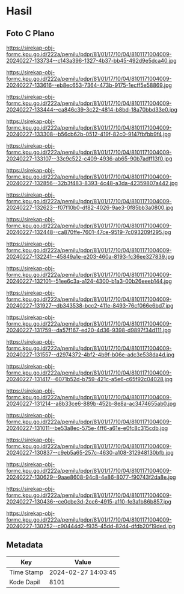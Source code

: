 # Hasil

## Foto C Plano

https://sirekap-obj-formc.kpu.go.id/222a/pemilu/pdpr/81/01/17/10/04/8101171004009-20240227-133734--c143a396-1327-4b37-bb45-492d9e5dca40.jpg

https://sirekap-obj-formc.kpu.go.id/222a/pemilu/pdpr/81/01/17/10/04/8101171004009-20240227-133616--eb8ec653-7364-473b-9175-1ecff5e58869.jpg

https://sirekap-obj-formc.kpu.go.id/222a/pemilu/pdpr/81/01/17/10/04/8101171004009-20240227-133444--ca846c39-3c22-4814-b8bd-18a70bbd33e0.jpg

https://sirekap-obj-formc.kpu.go.id/222a/pemilu/pdpr/81/01/17/10/04/8101171004009-20240227-133308--b56cb62b-0512-419f-82c0-9147fbfbb9f4.jpg

https://sirekap-obj-formc.kpu.go.id/222a/pemilu/pdpr/81/01/17/10/04/8101171004009-20240227-133107--33c9c522-c409-4936-ab65-90b7adff13f0.jpg

https://sirekap-obj-formc.kpu.go.id/222a/pemilu/pdpr/81/01/17/10/04/8101171004009-20240227-132856--32b3f483-8393-4c48-a3da-42359807a442.jpg

https://sirekap-obj-formc.kpu.go.id/222a/pemilu/pdpr/81/01/17/10/04/8101171004009-20240227-132623--f07f10b0-df82-4026-9ae3-0f85bb3a0800.jpg

https://sirekap-obj-formc.kpu.go.id/222a/pemilu/pdpr/81/01/17/10/04/8101171004009-20240227-132448--ca870ffe-7601-47ce-9519-7c093209f295.jpg

https://sirekap-obj-formc.kpu.go.id/222a/pemilu/pdpr/81/01/17/10/04/8101171004009-20240227-132241--45849a1e-e203-460a-8193-fc36ee327839.jpg

https://sirekap-obj-formc.kpu.go.id/222a/pemilu/pdpr/81/01/17/10/04/8101171004009-20240227-132101--51ee6c3a-a124-4300-b1a3-00b26eeeb144.jpg

https://sirekap-obj-formc.kpu.go.id/222a/pemilu/pdpr/81/01/17/10/04/8101171004009-20240227-131927--db343538-bcc2-411e-8493-76cf066e6bd7.jpg

https://sirekap-obj-formc.kpu.go.id/222a/pemilu/pdpr/81/01/17/10/04/8101171004009-20240227-131759--da57f167-ed20-4d36-9398-d9897f34d111.jpg

https://sirekap-obj-formc.kpu.go.id/222a/pemilu/pdpr/81/01/17/10/04/8101171004009-20240227-131557--d2974372-4bf2-4b9f-b06e-adc3e538da4d.jpg

https://sirekap-obj-formc.kpu.go.id/222a/pemilu/pdpr/81/01/17/10/04/8101171004009-20240227-131417--6071b52d-b759-421c-a5e6-c65f92c04028.jpg

https://sirekap-obj-formc.kpu.go.id/222a/pemilu/pdpr/81/01/17/10/04/8101171004009-20240227-131214--a8b33ce6-889b-452b-8e8a-ac3474655ab0.jpg

https://sirekap-obj-formc.kpu.go.id/222a/pemilu/pdpr/81/01/17/10/04/8101171004009-20240227-131011--be53a8ec-575e-4ff6-a61e-e0fc8c315cdb.jpg

https://sirekap-obj-formc.kpu.go.id/222a/pemilu/pdpr/81/01/17/10/04/8101171004009-20240227-130837--c9eb5a65-257c-4630-a108-312948130bfb.jpg

https://sirekap-obj-formc.kpu.go.id/222a/pemilu/pdpr/81/01/17/10/04/8101171004009-20240227-130629--9aae8608-94c8-4e86-8077-f90743f2da8e.jpg

https://sirekap-obj-formc.kpu.go.id/222a/pemilu/pdpr/81/01/17/10/04/8101171004009-20240227-130436--ce0cbe3d-2cc6-4915-a110-fe3a1b86b857.jpg

https://sirekap-obj-formc.kpu.go.id/222a/pemilu/pdpr/81/01/17/10/04/8101171004009-20240227-130252--c90444d2-f935-45dd-82d4-dfdb20f19ded.jpg


## Metadata

| Key        | Value               |
| ---------- | ------------------- |
| Time Stamp | 2024-02-27 14:03:45 |
| Kode Dapil | 8101                |




